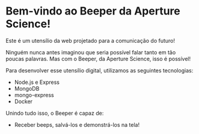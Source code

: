 # Bem-vindo ao Beeper da Aperture Science!

Este é um utensílio da web projetado para a comunicação do futuro! 

Ninguém nunca antes imaginou que seria possível falar tanto em tão poucas palavras. Mas com o Beeper, da Aperture Science, isso é possível!

Para desenvolver esse utensílio digital, utilizamos as seguintes tecnologias:

- Node.js e Express
- MongoDB
- mongo-express
- Docker

Unindo tudo isso, o Beeper é capaz de:

- Receber beeps, salvá-los e demonstrá-los na tela!
